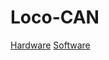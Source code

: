 # Loco-CAN

[Hardware](https://github.com/nibble-arts/LOCO-CAN)
[Software](https://github.com/nibble-arts/LOCO-CAN_Software)